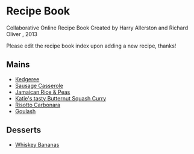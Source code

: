 Recipe Book
===========
Collaborative Online Recipe Book
Created by Harry Allerston and Richard Oliver , 2013

Please edit the recipe book index upon adding a new recipe, thanks!

## Mains
* [Kedgeree](mains/buttery_kedgeree.md)
* [Sausage Casserole](mains/great-sausage-casserole.md)
* [Jamaican Rice & Peas](mains/JamaicanRiceAndPeas.md)
* [Katie's tasty Butternut Squash Curry](mains/butternut_squash_curry.md)
* [Risotto Carbonara](mains/risotto_carbonara.md)
* [Goulash](mains/goulash.md)

## Desserts

* [Whiskey Bananas](desserts/whiskey_bananas.md)

